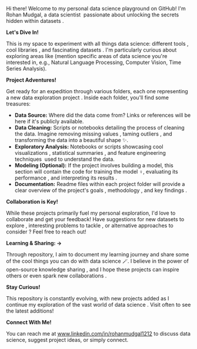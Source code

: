 Hi there!   Welcome to my personal data science playground on GitHub! I'm Rohan Mudgal, a data scientist ‍ passionate about unlocking the secrets hidden within datasets ️.

**Let's Dive In!**

This is my space to experiment with all things data science: different tools , cool libraries , and fascinating datasets .  I'm particularly curious about exploring areas like (mention specific areas of data science you're interested in, e.g.,   Natural Language Processing,  Computer Vision,  Time Series Analysis).

**Project Adventures! ️**

Get ready for an expedition through various folders, each one representing a new data exploration project .  Inside each folder, you'll find some treasures:

* **Data Source:**  Where did the data come from? Links or references will be here if it's publicly available.
* **Data Cleaning:**  Scripts or notebooks detailing the process of cleaning the data.  Imagine removing missing values , taming outliers , and transforming the data into a beautiful shape ✨.
* **Exploratory Analysis:** Notebooks or scripts showcasing cool visualizations , statistical summaries , and feature engineering techniques ️ used to understand the data. 
* **Modeling (Optional):** If the project involves building a model, this section will contain the code for training the model ️‍♀️, evaluating its performance , and interpreting its results .  
* **Documentation:** Readme files within each project folder will provide a clear overview  of the project's goals , methodology , and key findings . 

**Collaboration is Key!**

While these projects primarily fuel my personal exploration, I'd love to collaborate and get your feedback!  Have suggestions for new datasets to explore , interesting problems to tackle , or alternative approaches to consider ?  Feel free to reach out!

**Learning & Sharing:  ->**

Through repository, I aim to document my learning journey  and share some of the cool things you can do with data science 🪄.  I believe in the power of open-source knowledge sharing , and I hope these projects can inspire others or even spark new collaborations . 

**Stay Curious!**

This repository is constantly evolving, with new projects added as I continue my exploration of the vast world of data science .  Visit often to see the latest additions! 

**Connect With Me!**

You can reach me at www.linkedin.com/in/rohanmudgal1212 to discuss data science, suggest project ideas, or simply connect.
